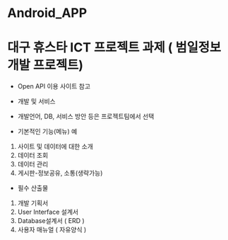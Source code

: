 Android_APP
==========

# 대구 휴스타 ICT 프로젝트 과제 ( 범일정보 개발 프로젝트)


* Open API 이용 사이트 참고

* 개발 및 서비스
- 개발언어, DB, 서비스 방안 등은 프로젝트팀에서 선택

* 기본적인 기능(메뉴) 예
1. 사이트 및 데이터에 대한 소개
2. 데이터 조회
3. 데이터 관리
4. 게시판-정보공유, 소통(생략가능)

* 필수 산출물
1. 개발 기획서
2. User Interface 설계서
3. Database설계서 ( ERD )
4. 사용자 매뉴얼 ( 자유양식 )

